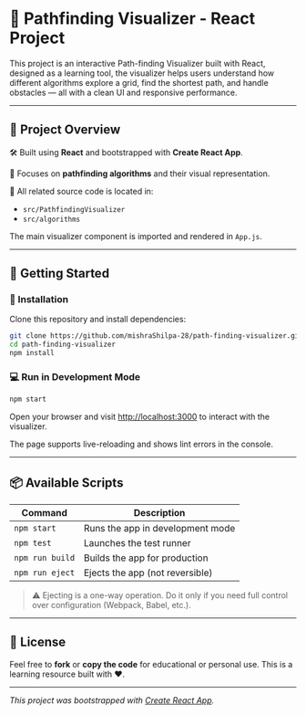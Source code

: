 
# 🧭 Pathfinding Visualizer - React Project

This project is an interactive Path-finding Visualizer built with React, designed as a learning tool, the visualizer helps users understand how different algorithms explore a grid, find the shortest path, and handle obstacles — all with a clean UI and responsive performance.


---

## 📁 Project Overview

🛠 Built using **React** and bootstrapped with **Create React App**.

🎯 Focuses on **pathfinding algorithms** and their visual representation.

🧩 All related source code is located in:
- `src/PathfindingVisualizer`
- `src/algorithms`

The main visualizer component is imported and rendered in `App.js`.

---

## 🚀 Getting Started

### 🔧 Installation

Clone this repository and install dependencies:

```bash
git clone https://github.com/mishraShilpa-28/path-finding-visualizer.git
cd path-finding-visualizer
npm install
```

### 💻 Run in Development Mode

```bash
npm start
```

Open your browser and visit [http://localhost:3000](http://localhost:3000) to interact with the visualizer.

The page supports live-reloading and shows lint errors in the console.

---

## 📦 Available Scripts

| Command         | Description |
|----------------|-------------|
| `npm start`     | Runs the app in development mode |
| `npm test`      | Launches the test runner |
| `npm run build` | Builds the app for production |
| `npm run eject` | Ejects the app (not reversible) |

> ⚠️ Ejecting is a one-way operation. Do it only if you need full control over configuration (Webpack, Babel, etc.).

---

## 📄 License

Feel free to **fork** or **copy the code** for educational or personal use. This is a learning resource built with ❤️.

---

*This project was bootstrapped with [Create React App](https://github.com/facebook/create-react-app).*
